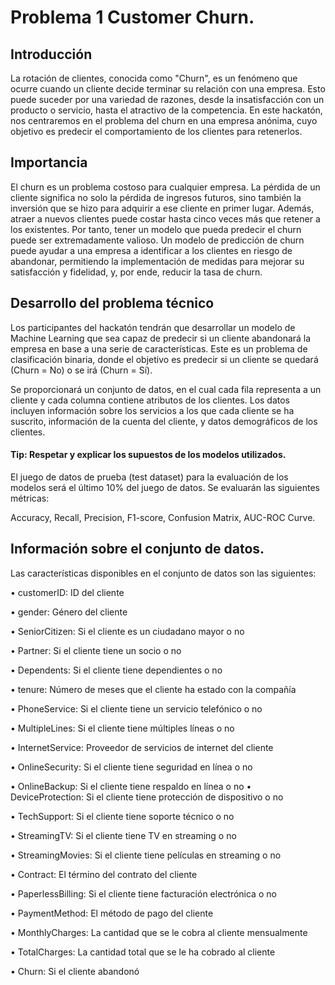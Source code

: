 # Problema 1 Customer Churn.

## Introducción

La rotación de clientes, conocida como "Churn", es un fenómeno que ocurre cuando un cliente decide terminar su relación con una empresa. Esto puede suceder por una variedad de razones, desde la insatisfacción con un producto o servicio, hasta el atractivo de la competencia. En este hackatón, nos centraremos en el problema del churn en una empresa anónima, cuyo objetivo es predecir el comportamiento de los clientes para retenerlos.

## Importancia

El churn es un problema costoso para cualquier empresa. La pérdida de un cliente significa no solo la pérdida de ingresos futuros, sino también la inversión que se hizo para adquirir a ese cliente en primer lugar. Además, atraer a nuevos clientes puede costar hasta cinco veces más que retener a los existentes. Por tanto, tener un modelo que pueda predecir el churn puede ser extremadamente valioso. Un modelo de predicción de churn puede ayudar a una empresa a identificar a los clientes en riesgo de abandonar, permitiendo la implementación de medidas para mejorar su satisfacción y fidelidad, y, por ende, reducir la tasa de churn.

## Desarrollo del problema técnico

Los participantes del hackatón tendrán que desarrollar un modelo de Machine Learning que sea capaz de predecir si un cliente abandonará la empresa en base a una serie de características. Este es un problema de clasificación binaria, donde el objetivo es predecir si un cliente se quedará (Churn = No) o se irá (Churn = Sí).

Se proporcionará un conjunto de datos, en el cual cada fila representa a un cliente y cada columna contiene atributos de los clientes. Los datos incluyen información sobre los servicios a los que cada cliente se ha suscrito, información de la cuenta del cliente, y datos demográficos de los clientes.

#### Tip: Respetar y explicar los supuestos de los modelos utilizados.

El juego de datos de prueba (test dataset) para la evaluación de los modelos será el último 10% del juego de datos. Se evaluarán las siguientes métricas: 

Accuracy, Recall, Precision, F1-score, Confusion Matrix, AUC-ROC Curve.

## Información sobre el conjunto de datos.

Las características disponibles en el conjunto de datos son las siguientes:

•	customerID: ID del cliente

•	gender: Género del cliente

•	SeniorCitizen: Si el cliente es un ciudadano mayor o no

•	Partner: Si el cliente tiene un socio o no

•	Dependents: Si el cliente tiene dependientes o no

•	tenure: Número de meses que el cliente ha estado con la compañía

•	PhoneService: Si el cliente tiene un servicio telefónico o no

•	MultipleLines: Si el cliente tiene múltiples líneas o no

•	InternetService: Proveedor de servicios de internet del cliente

•	OnlineSecurity: Si el cliente tiene seguridad en línea o no

•	OnlineBackup: Si el cliente tiene respaldo en línea o no
•	DeviceProtection: Si el cliente tiene protección de dispositivo o no

•	TechSupport: Si el cliente tiene soporte técnico o no

•	StreamingTV: Si el cliente tiene TV en streaming o no

•	StreamingMovies: Si el cliente tiene películas en streaming o no

•	Contract: El término del contrato del cliente

•	PaperlessBilling: Si el cliente tiene facturación electrónica o no

•	PaymentMethod: El método de pago del cliente

•	MonthlyCharges: La cantidad que se le cobra al cliente mensualmente

•	TotalCharges: La cantidad total que se le ha cobrado al cliente

•	Churn: Si el cliente abandonó 
